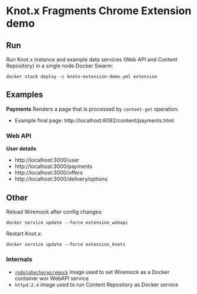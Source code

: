 # Knot.x Fragments Chrome Extension demo

## Run
Run Knot.x instance and example data services (Web API and Content Repository) in a single node Docker Swarm:
```
docker stack deploy -c knotx-extension-demo.yml extension
```

## Examples

**Payments**
Renders a page that is processed by `content-get` operation.

- Example final page: http://localhost:8092/content/payments.html

### Web API
**User details**
- http://localhost:3000/user
- http://localhost:3000/payments
- http://localhost:3000/offers
- http://localhost:3000/delivery/options

## Other
Reload Wiremock after config changes:
```
docker service update --force extension_webapi
```

Restart Knot.x:
```
docker service update --force extension_knotx
```

### Internals
- [`rodolpheche/wiremock`](https://github.com/rodolpheche/wiremock-docker) image used to set Wiremock as a Docker container wor WebAPI service
- `httpd:2.4` image used to run Content Repository as Docker service
